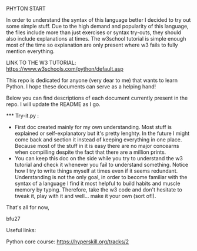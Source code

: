 PHYTON START

In order to understand the syntax of this language better I decided to try out some simple stuff. Due to the high demand and popularity of this language, the files include more than just exercises or syntax try-outs, they should also include explanations at times. The w3school tutorial is simple enough most of the time so explanation are only present where w3 fails to fully mention everything.

LINK TO THE W3 TUTORIAL: https://www.w3schools.com/python/default.asp

This repo is dedicated for anyone (very dear to me) that wants to learn Python. I hope these documents can serve as a helping hand!

Below you can find descriptions of each document currently present in the repo. I will update the README as I go.

*** Try-it.py :

  - First doc created mainly for my own understanding. Most stuff is explained or self-explanatory but it's pretty lenghty. In the future I might come back and section it instead of keeping everything in one place. Because most of the stuff in it is easy there are no major concearns when compilling despite the fact that there are a million prints.
  - You can keep this doc on the side while you try to understand the w3 tutorial and check it whenever you fail to understand something. Notice how I try to write things myself at times even if it seems redundant. Understanding is not the only goal, in order to become familiar with the syntax of a language I find it most helpful to build habits and muscle memory by typing. Therefore, take the w3 code and don't hesitate to tweak it, play with it and well... make it your own (sort of!).

That's all for now,

bfu27

Useful links:

Python core course:  https://hyperskill.org/tracks/2
